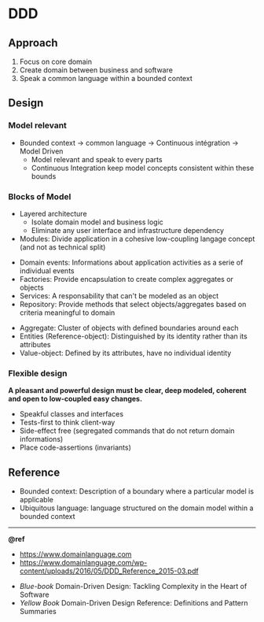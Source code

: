 DDD
===

Approach
--------
1. Focus on core domain
2. Create domain between business and software
3. Speak a common language within a bounded context

Design
------
### Model relevant
- Bounded context -> common language -> Continuous intégration -> Model Driven
  * Model relevant and speak to every parts 
  * Continuous Integration keep model concepts consistent within these bounds

### Blocks of Model
- Layered architecture
  * Isolate domain model and business logic
  * Eliminate any user interface and infrastructure dependency
- Modules: Divide application in a cohesive low-coupling langage concept (and not as technical split)

+ Domain events: Informations about application activities as a serie of individual events
+ Factories: Provide encapsulation to create complex aggregates or objects
+ Services: A responsability that can't be modeled as an object
+ Repository: Provide methods that select objects/aggregates based on criteria meaningful to domain

- Aggregate: Cluster of objects with defined boundaries around each
- Entities (Reference-object): Distinguished by its identity rather than its attributes
- Value-object: Defined by its attributes, have no individual identity 

### Flexible design
**A pleasant and powerful design must be clear, deep modeled, coherent and open to low-coupled easy changes.**  

- Speakful classes and interfaces
- Tests-first to think client-way
- Side-effect free (segregated commands that do not return domain informations)
- Place code-assertions (invariants)

Reference
---------
- Bounded context: Description of a boundary where a particular model is applicable
- Ubiquitous language: language structured on the domain model within a bounded context  

---
**@ref**  
- https://www.domainlanguage.com
- https://www.domainlanguage.com/wp-content/uploads/2016/05/DDD_Reference_2015-03.pdf

+ _Blue-book_ Domain-Driven Design: Tackling Complexity in the Heart of Software
+ _Yellow Book_ Domain-Driven Design Reference: Definitions and Pattern Summaries

